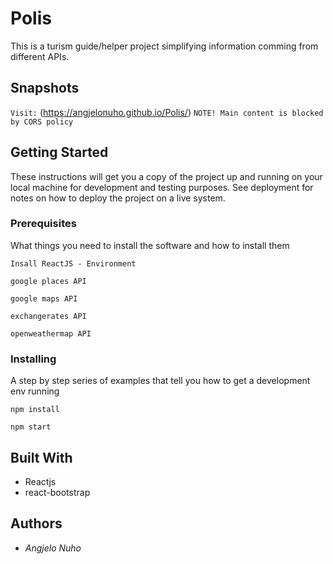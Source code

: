 # Polis
This is a turism guide/helper project simplifying information comming from different APIs.


## Snapshots
`Visit:` (https://angjelonuho.github.io/Polis/)
`NOTE! Main content is blocked by CORS policy`

## Getting Started
These instructions will get you a copy of the project up and running on your local machine for development and testing purposes. See deployment for notes on how to deploy the project on a live system.
### Prerequisites
What things you need to install the software and how to install them

`Insall ReactJS - Environment`

`google places API`

`google maps API`

`exchangerates API`

`openweathermap API`
### Installing
A step by step series of examples that tell you how to get a development env running

`npm install`

`npm start`

## Built With

* Reactjs
* react-bootstrap

## Authors
* *Angjelo Nuho*
